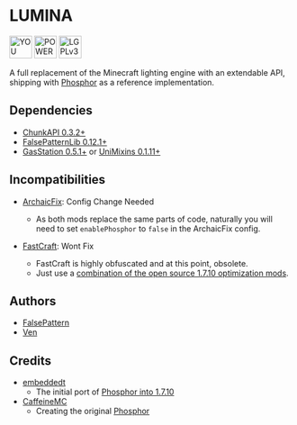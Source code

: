 # LUMINA

<a rel="forthebadge" href="https://forthebadge.com"><img alt="YOU DIDN'T | ASK FOR THIS" style="height:40px" src="https://cdn.discordapp.com/attachments/648723216747069441/1140469225190854737/you-didnt-ask-for-this.svg" /></a>
<a rel="forthebadge" href="https://forthebadge.com"><img alt="POWERED BY | BLACK MAGIC" style="height:40px" src="https://cdn.discordapp.com/attachments/648723216747069441/1140469225497055232/powered-by-black-magic.svg" /></a>
<a rel="license" href="https://www.gnu.org/licenses/lgpl-3.0.en.html#license-text"><img alt="LGPLv3" style="height:40px" src="https://cdn.discordapp.com/attachments/648723216747069441/1140482016438141028/LGPLv3_Logo.svg" /></a>

A full replacement of the Minecraft lighting engine with an extendable API, shipping
with [Phosphor](src/main/java/com/falsepattern/lumina/internal/lighting/phosphor/PhosphorLightingEngine.java) as a
reference implementation.

## Dependencies

- [ChunkAPI 0.3.2+](https://github.com/FalsePattern/ChunkAPI)
- [FalsePatternLib 0.12.1+](https://github.com/FalsePattern/FalsePatternLib)
- [GasStation 0.5.1+](https://github.com/FalsePattern/GasStation)
  or [UniMixins 0.1.11+](https://github.com/LegacyModdingMC/UniMixins)

## Incompatibilities

- [ArchaicFix](https://github.com/embeddedt/ArchaicFix): Config Change Needed
  - As both mods replace the same parts of code, naturally you will need to set `enablePhosphor` to `false` in the
    ArchaicFix config.

- [FastCraft](https://www.curseforge.com/minecraft/mc-mods/fastcraft): Wont Fix
  - FastCraft is highly obfuscated and at this point, obsolete.
  - Just use
    a [combination of the open source 1.7.10 optimization mods](https://gist.github.com/makamys/7cb74cd71d93a4332d2891db2624e17c#optimizationfix-mods).

## Authors

- [FalsePattern](https://github.com/FalsePattern)
- [Ven](https://github.com/basdxz)

## Credits

- [embeddedt](https://github.com/embeddedt)
  - The initial port
    of [Phosphor into 1.7.10](https://github.com/embeddedt/ArchaicFix/blob/main/src/main/java/org/embeddedt/archaicfix/lighting/world/lighting/LightingEngine.java)
- [CaffeineMC](https://github.com/CaffeineMC)
  - Creating the original [Phosphor](https://github.com/CaffeineMC/phosphor-fabric)

